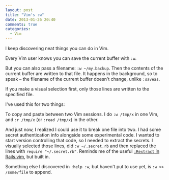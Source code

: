 ```yaml
---
layout: post
title: "Vim's :w"
date: 2013-01-26 20:40
comments: true
categories:
  - Vim
---
```


I keep discovering neat things you can do in Vim.

Every Vim user knows you can save the current buffer with `:w`.

But you can also pass a filename: `:w ~/my.backup`. Then the contents of the current buffer are written to that file. It happens in the background, so to speak – the filename of the current buffer doesn't change, unlike `:saveas`.

If you make a visual selection first, only those lines are written to the specified file.

I've used this for two things:

To copy and paste between two Vim sessions. I do `:w /tmp/x` in one Vim, and `:r /tmp/x` (or `:read /tmp/x`) in the other.

And just now, I realized I could use it to break one file into two. I had some secret authentication info alongside some experimental code. I wanted to start version controlling that code, so I needed to extract the secrets. I visually selected those lines, did `:w ~/.secret.rb` and then replaced the lines with `require "~/.secret.rb"`. Reminds me of the useful [`:Rextract` in Rails.vim](https://github.com/tpope/vim-rails#readme), but built in.

Something else I discovered in `:help :w`, but haven't put to use yet, is `:w >> /some/file` to append.
